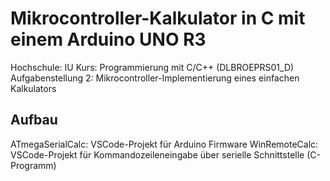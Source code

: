 # Mikrocontroller-Kalkulator in C mit einem Arduino UNO R3

Hochschule: IU
Kurs: Programmierung mit C/C++ (DLBROEPRS01_D)
Aufgabenstellung 2: Mikrocontroller-Implementierung eines einfachen Kalkulators

## Aufbau
ATmegaSerialCalc: VSCode-Projekt für Arduino Firmware
WinRemoteCalc: VSCode-Projekt für Kommandozeileneingabe über serielle Schnittstelle (C-Programm)
